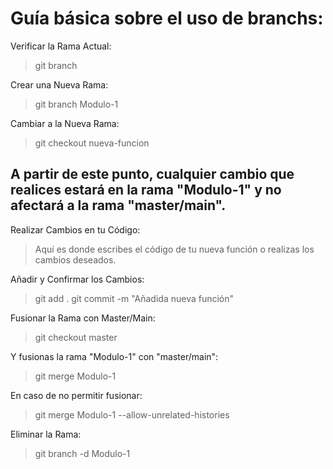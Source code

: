 # Guía básica sobre el uso de branchs:

Verificar la Rama Actual:
> git branch


Crear una Nueva Rama:
> git branch Modulo-1

Cambiar a la Nueva Rama:
> git checkout nueva-funcion

## A partir de este punto, cualquier cambio que realices estará en la rama "Modulo-1" y no afectará a la rama "master/main".

Realizar Cambios en tu Código:
> Aquí es donde escribes el código de tu nueva función o realizas los cambios deseados.

Añadir y Confirmar los Cambios:
> git add .
> git commit -m "Añadida nueva función"

Fusionar la Rama con Master/Main:
> git checkout master

Y fusionas la rama "Modulo-1" con "master/main":
> git merge Modulo-1

En caso de no permitir fusionar:
> git merge Modulo-1 --allow-unrelated-histories

Eliminar la Rama:
> git branch -d Modulo-1
